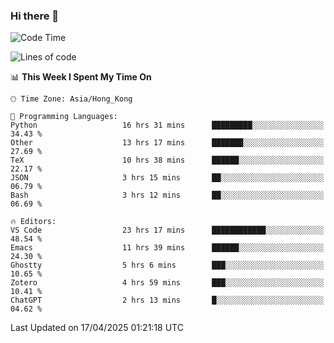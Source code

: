 ### Hi there 👋

<!--
**nicehiro/nicehiro** is a ✨ _special_ ✨ repository because its `README.md` (this file) appears on your GitHub profile.

Here are some ideas to get you started:

- 🔭 I’m currently working on ...
- 🌱 I’m currently learning ...
- 👯 I’m looking to collaborate on ...
- 🤔 I’m looking for help with ...
- 💬 Ask me about ...
- 📫 How to reach me: ...
- 😄 Pronouns: ...
- ⚡ Fun fact: ...
-->

<!--START_SECTION:waka-->
![Code Time](http://img.shields.io/badge/Code%20Time-534%20hrs%2047%20mins-blue)

![Lines of code](https://img.shields.io/badge/From%20Hello%20World%20I%27ve%20Written-1.6%20million%20lines%20of%20code-blue)

📊 **This Week I Spent My Time On** 

```text
🕑︎ Time Zone: Asia/Hong_Kong

💬 Programming Languages: 
Python                   16 hrs 31 mins      █████████░░░░░░░░░░░░░░░░   34.43 % 
Other                    13 hrs 17 mins      ███████░░░░░░░░░░░░░░░░░░   27.69 % 
TeX                      10 hrs 38 mins      ██████░░░░░░░░░░░░░░░░░░░   22.17 % 
JSON                     3 hrs 15 mins       ██░░░░░░░░░░░░░░░░░░░░░░░   06.79 % 
Bash                     3 hrs 12 mins       ██░░░░░░░░░░░░░░░░░░░░░░░   06.69 % 

🔥 Editors: 
VS Code                  23 hrs 17 mins      ████████████░░░░░░░░░░░░░   48.54 % 
Emacs                    11 hrs 39 mins      ██████░░░░░░░░░░░░░░░░░░░   24.30 % 
Ghostty                  5 hrs 6 mins        ███░░░░░░░░░░░░░░░░░░░░░░   10.65 % 
Zotero                   4 hrs 59 mins       ███░░░░░░░░░░░░░░░░░░░░░░   10.41 % 
ChatGPT                  2 hrs 13 mins       █░░░░░░░░░░░░░░░░░░░░░░░░   04.62 % 
```


 Last Updated on 17/04/2025 01:21:18 UTC
<!--END_SECTION:waka-->
